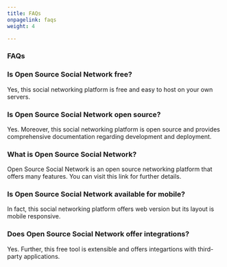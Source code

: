 ```yaml
---
title: FAQs
onpagelink: faqs
weight: 4

---
```


### **FAQs**

### Is Open Source Social Network free?
Yes, this social networking platform is free and easy to host on your own servers.
### Is Open Source Social Network open source?
Yes. Moreover, this social networking platform is open source and provides comprehensive documentation regarding development and deployment.
### What is Open Source Social Network?
Open Source Social Network is an open source networking platform that offers many features. You can visit this link for further details.
### Is Open Source Social Network available for mobile?
In fact, this social networking platform offers web version but its layout is mobile responsive.
### Does Open Source Social Network offer integrations?
Yes. Further, this free tool is extensible and offers integartions with third-party applications.  

